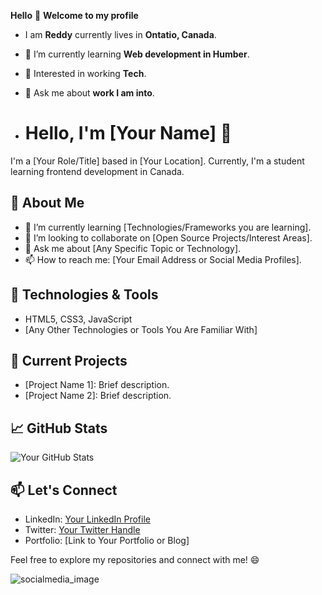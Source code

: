 
 
 **Hello**  👋
 **Welcome to my profile**
 
- I am **Reddy** currently lives in **Ontatio, Canada**.
- 🌱 I’m currently learning **Web development in Humber**.
- 🔭 Interested in working **Tech**.
- 💬 Ask me about **work I am into**.

- # Hello, I'm [Your Name] 👋

I'm a [Your Role/Title] based in [Your Location]. Currently, I'm a student learning frontend development in Canada.

## 🚀 About Me

- 🌱 I’m currently learning [Technologies/Frameworks you are learning].
- 👯 I’m looking to collaborate on [Open Source Projects/Interest Areas].
- 💬 Ask me about [Any Specific Topic or Technology].
- 📫 How to reach me: [Your Email Address or Social Media Profiles].

## 🔧 Technologies & Tools

- HTML5, CSS3, JavaScript
- [Any Other Technologies or Tools You Are Familiar With]

## 🌱 Current Projects

- [Project Name 1]: Brief description.
- [Project Name 2]: Brief description.

## 📈 GitHub Stats

![Your GitHub Stats](https://github-readme-stats.vercel.app/api?username=YourGitHubUsername&show_icons=true&hide=contribs,issues)

## 📫 Let's Connect

- LinkedIn: [Your LinkedIn Profile](https://www.linkedin.com/in/your-linkedin-profile)
- Twitter: [Your Twitter Handle](https://twitter.com/your-twitter-handle)
- Portfolio: [Link to Your Portfolio or Blog]

Feel free to explore my repositories and connect with me! 😄

![socialmedia_image](https://github.com/ReddyNagendra1/ReddyNagendra1/assets/98535856/7a8e99cb-101f-446f-b330-42e6d9a40c49)


